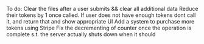 To do:
Clear the files after a user submits && clear all additional data
Reduce their tokens by 1 once called.
If user does not have enough tokens dont call it, and return that and show appropriate UI
Add a system to purchase more tokens using Stripe
Fix the decrementing of counter once the operation is complete s.t. the server actually shuts down when it should
